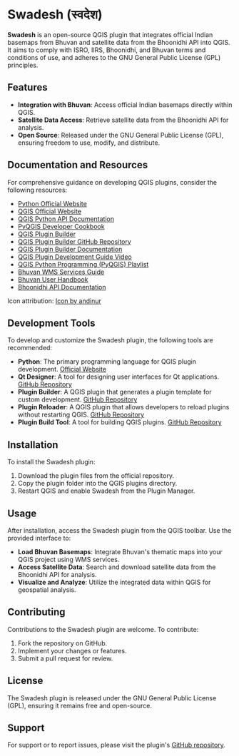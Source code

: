 # Swadesh (स्वदेश)

**Swadesh** is an open-source QGIS plugin that integrates official Indian basemaps from Bhuvan and satellite data from the Bhoonidhi API into QGIS. It aims to comply with ISRO, IIRS, Bhoonidhi, and Bhuvan terms and conditions of use, and adheres to the GNU General Public License (GPL) principles.

## Features

- **Integration with Bhuvan**: Access official Indian basemaps directly within QGIS.
- **Satellite Data Access**: Retrieve satellite data from the Bhoonidhi API for analysis.
- **Open Source**: Released under the GNU General Public License (GPL), ensuring freedom to use, modify, and distribute.

## Documentation and Resources

For comprehensive guidance on developing QGIS plugins, consider the following resources:

- [Python Official Website](https://www.python.org/)
- [QGIS Official Website](https://qgis.org/)
- [QGIS Python API Documentation](https://qgis.org/pyqgis/master/)
- [PyQGIS Developer Cookbook](https://docs.qgis.org/3.34/en/docs/pyqgis_developer_cookbook/index.html)
- [QGIS Plugin Builder](https://plugins.qgis.org/plugins/pluginbuilder/#plugin-details)
- [QGIS Plugin Builder GitHub Repository](https://github.com/g-sherman/Qgis-Plugin-Builder)
- [QGIS Plugin Builder Documentation](https://g-sherman.github.io/Qgis-Plugin-Builder)
- [QGIS Plugin Development Guide Video](https://www.youtube.com/live/Uw1tokdVB9c?si=3CwUUroSht1G4pU6)
- [QGIS Python Programming (PyQGIS) Playlist](https://youtube.com/playlist?list=PLzHdTn7Pdxs7bWcdXMaaf3Wpz-W8q0Lbj)
- [Bhuvan WMS Services Guide](https://bhuvan.nrsc.gov.in/wiki/index.php/How_to_use_WMS_services)
- [Bhuvan User Handbook](https://bhuvan-app1.nrsc.gov.in/2dresources/documents/1_Bhuvan_User_Handbook.pdf)
- [Bhoonidhi API Documentation](https://bhoonidhi.nrsc.gov.in/bhoonidhi-api/)

Icon attribution: [Icon by andinur](https://www.freepik.com/icons/indian-map)

## Development Tools

To develop and customize the Swadesh plugin, the following tools are recommended:

- **Python**: The primary programming language for QGIS plugin development. [Official Website](https://www.python.org/)
- **Qt Designer**: A tool for designing user interfaces for Qt applications. [GitHub Repository](https://github.com/qt-creator/qt-creator)
- **Plugin Builder**: A QGIS plugin that generates a plugin template for custom development. [GitHub Repository](https://github.com/g-sherman/Qgis-Plugin-Builder)
- **Plugin Reloader**: A QGIS plugin that allows developers to reload plugins without restarting QGIS. [GitHub Repository](https://github.com/borysiasty/plugin_reloader)
- **Plugin Build Tool**: A tool for building QGIS plugins. [GitHub Repository](https://github.com/g-sherman/Qgis-Plugin-Builder)

## Installation

To install the Swadesh plugin:

1. Download the plugin files from the official repository.
2. Copy the plugin folder into the QGIS plugins directory.
3. Restart QGIS and enable Swadesh from the Plugin Manager.

## Usage

After installation, access the Swadesh plugin from the QGIS toolbar. Use the provided interface to:

- **Load Bhuvan Basemaps**: Integrate Bhuvan's thematic maps into your QGIS project using WMS services.
- **Access Satellite Data**: Search and download satellite data from the Bhoonidhi API for analysis.
- **Visualize and Analyze**: Utilize the integrated data within QGIS for geospatial analysis.

## Contributing

Contributions to the Swadesh plugin are welcome. To contribute:

1. Fork the repository on GitHub.
2. Implement your changes or features.
3. Submit a pull request for review.

## License

The Swadesh plugin is released under the GNU General Public License (GPL), ensuring it remains free and open-source.

## Support

For support or to report issues, please visit the plugin's [GitHub repository](https://github.com/dg28gadhavi/Swadesh).